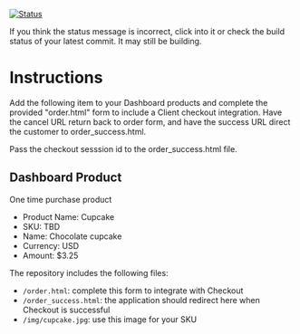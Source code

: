 [![Status](https://img.shields.io/badge/status-PROCESSING%20COMMIT%20ID:%2050a94bbed8fa82fbbfce7b0d85fed5f14abfa71f-yellow.svg)](https://github.com/raysaavedra-work/bakery_scaffold_IYL1IyRjsYnLHzPD/commit/50a94bbed8fa82fbbfce7b0d85fed5f14abfa71f)



If you think the status message is incorrect, click into it or check the build status of your latest commit. It may still be building.

# Instructions 

Add the following item to your Dashboard products and complete the provided "order.html" form to include a Client checkout integration. Have the cancel URL return back to order form, and have the success URL direct the customer to order_success.html. 

Pass the checkout sesssion id to the order_success.html file.

## Dashboard Product
One time purchase product
* Product Name: Cupcake
* SKU: TBD
* Name: Chocolate cupcake
* Currency: USD
* Amount: $3.25

The repository includes the following files:
* `/order.html`: complete this form to integrate with Checkout
* `/order_success.html`: the application should redirect here when Checkout is successful
* `/img/cupcake.jpg`: use this image for your SKU
